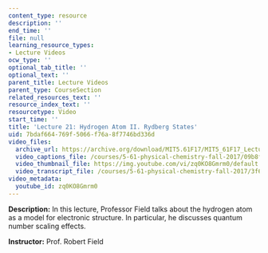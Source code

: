 ```yaml
---
content_type: resource
description: ''
end_time: ''
file: null
learning_resource_types:
- Lecture Videos
ocw_type: ''
optional_tab_title: ''
optional_text: ''
parent_title: Lecture Videos
parent_type: CourseSection
related_resources_text: ''
resource_index_text: ''
resourcetype: Video
start_time: ''
title: 'Lecture 21: Hydrogen Atom II. Rydberg States'
uid: 7bdaf664-769f-5066-f76a-8f7746bd336d
video_files:
  archive_url: https://archive.org/download/MIT5.61F17/MIT5_61F17_Lecture_21_300k.mp4
  video_captions_file: /courses/5-61-physical-chemistry-fall-2017/09b8f09087c65b0eabc849761517b506_zq0KO8Gmrm0.vtt
  video_thumbnail_file: https://img.youtube.com/vi/zq0KO8Gmrm0/default.jpg
  video_transcript_file: /courses/5-61-physical-chemistry-fall-2017/3f65d39ea933d8ade7ec3ec9375b4f08_zq0KO8Gmrm0.pdf
video_metadata:
  youtube_id: zq0KO8Gmrm0
---
```


**Description:** In this lecture, Professor Field talks about the hydrogen atom as a model for electronic structure. In particular, he discusses quantum number scaling effects.

**Instructor:** Prof. Robert Field



